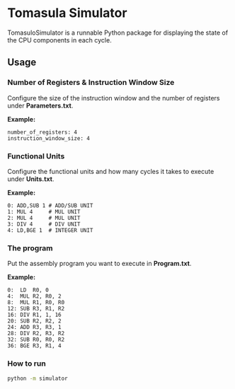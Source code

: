 # Tomasula Simulator

TomasuloSimulator is a runnable Python package for displaying the state of the CPU components in each cycle. 

## Usage

### Number of Registers & Instruction Window Size
Configure the size of the instruction window and the number of registers under **Parameters.txt**.

**Example:**
```
number_of_registers: 4
instruction_window_size: 4
```

### Functional Units
Configure the functional units and how many cycles it takes to execute under **Units.txt**.

**Example:**
```
0: ADD,SUB 1 # ADD/SUB UNIT
1: MUL 4     # MUL UNIT
2: MUL 4     # MUL UNIT
3: DIV 4     # DIV UNIT
4: LD,BGE 1  # INTEGER UNIT
```

### The program
Put the assembly program you want to execute in **Program.txt**.

**Example:**
```
0:  LD  R0, 0
4:  MUL R2, R0, 2
8:  MUL R1, R0, R0
12: SUB R3, R1, R2
16: DIV R1, 1, 16
20: SUB R2, R2, 2
24: ADD R3, R3, 1
28: DIV R2, R3, R2
32: SUB R0, R0, R2 
36: BGE R3, R1, 4
```
### How to run

```bash
python -m simulator
```